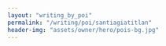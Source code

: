 ```yaml
---
layout: "writing_by_poi"
permalink: "/writing/poi/santiagiatitlan"
header-img: "assets/owner/hero/pois-bg.jpg"
---
```

